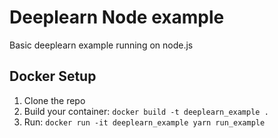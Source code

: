 # Deeplearn Node example

Basic deeplearn example running on node.js

## Docker Setup ##

1. Clone the repo
1. Build your container: `docker build -t deeplearn_example .`
1. Run: `docker run -it deeplearn_example yarn run_example`
